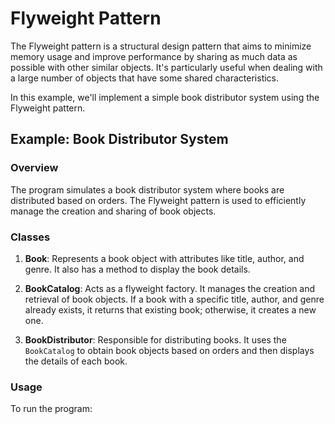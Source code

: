 # Flyweight Pattern

The Flyweight pattern is a structural design pattern that aims to minimize memory usage and improve performance by sharing as much data as possible with other similar objects. It's particularly useful when dealing with a large number of objects that have some shared characteristics.

In this example, we'll implement a simple book distributor system using the Flyweight pattern.

## Example: Book Distributor System

### Overview

The program simulates a book distributor system where books are distributed based on orders. The Flyweight pattern is used to efficiently manage the creation and sharing of book objects.

### Classes

1. **Book**: Represents a book object with attributes like title, author, and genre. It also has a method to display the book details.

2. **BookCatalog**: Acts as a flyweight factory. It manages the creation and retrieval of book objects. If a book with a specific title, author, and genre already exists, it returns that existing book; otherwise, it creates a new one.

3. **BookDistributor**: Responsible for distributing books. It uses the `BookCatalog` to obtain book objects based on orders and then displays the details of each book.

### Usage

To run the program:


